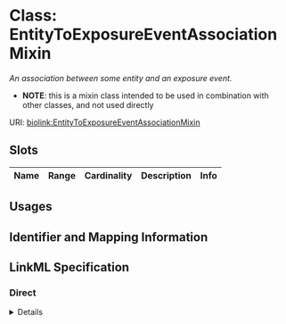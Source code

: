 # Class: EntityToExposureEventAssociationMixin
_An association between some entity and an exposure event._




* __NOTE__: this is a mixin class intended to be used in combination with other classes, and not used directly


URI: [biolink:EntityToExposureEventAssociationMixin](https://w3id.org/biolink/vocab/EntityToExposureEventAssociationMixin)



<!-- no inheritance hierarchy -->



## Slots

| Name | Range | Cardinality | Description  | Info |
| ---  | --- | --- | --- | --- |


## Usages



## Identifier and Mapping Information









## LinkML Specification

<!-- TODO: investigate https://stackoverflow.com/questions/37606292/how-to-create-tabbed-code-blocks-in-mkdocs-or-sphinx -->

### Direct

<details>
```yaml
name: entity to exposure event association mixin
description: An association between some entity and an exposure event.
from_schema: https://w3id.org/biolink/biolink-model
mixin: true
slot_usage:
  object:
    name: object
    range: exposure event
defining_slots:
- object

```
</details>

### Induced

<details>
```yaml
name: entity to exposure event association mixin
description: An association between some entity and an exposure event.
from_schema: https://w3id.org/biolink/biolink-model
mixin: true
slot_usage:
  object:
    name: object
    range: exposure event
defining_slots:
- object

```
</details>